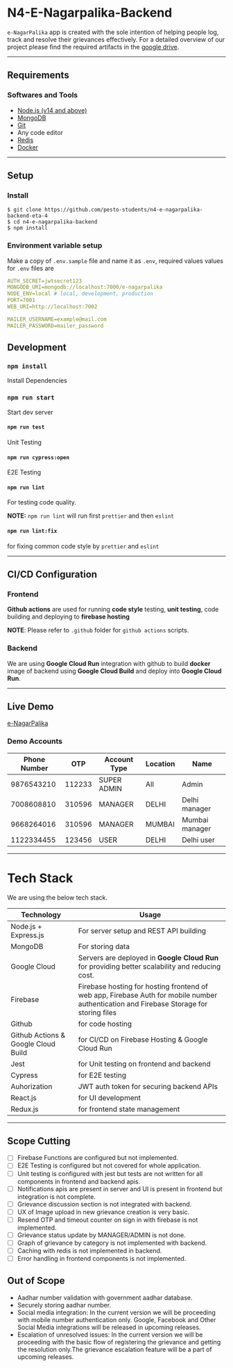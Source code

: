 <!-- @format -->

# N4-E-Nagarpalika-Backend

`e-NagarPalika` app is created with the sole intention of helping people log, track and resolve their grievances effectively. For a detailed overview of our project please find the required artifacts in the [google drive](https://drive.google.com/drive/folders/1m65N-1Ti4YkbAydtNGISgpeh_c-oXefx).

---

## Requirements

### Softwares and Tools

- [Node.js (v14 and above)](https://nodejs.org)
- [MongoDB](https://www.mongodb.com)
- [Git](https://git-scm.com)
- Any code editor
- [Redis](https://redislabs.com)
- [Docker](https://www.docker.com)

---

## Setup

### Install

    $ git clone https://github.com/pesto-students/n4-e-nagarpalika-backend-eta-4
    $ cd n4-e-nagarpalika-backend
    $ npm install

### Environment variable setup

Make a copy of `.env.sample` file and name it as `.env`, required values values for `.env` files are

```yaml
AUTH_SECRET=jwtsecret123
MONGODB_URI=mongodb://localhost:7000/e-nagarpalika
NODE_ENV=local # local, development, production
PORT=7001
WEB_URI=http://localhost:7002

MAILER_USERNAME=example@mail.com
MAILER_PASSWORD=mailer_password
```

## Development

### `npm install`

Install Dependencies

### `npm run start`

Start dev server

#### `npm run test`

Unit Testing

#### `npm run cypress:open`

E2E Testing

#### `npm run lint`

For testing code quality.

**NOTE:** `npm run lint` will run first `prettier` and then `eslint`

#### `npm run lint:fix`

for fixing common code style by `prettier` and `eslint`

---

## CI/CD Configuration

### Frontend

**Github actions** are used for running **code style** testing, **unit testing**, code building and deploying to **firebase hosting**

**NOTE**: Please refer to `.github` folder for `github actions` scripts.

### Backend

We are using **Google Cloud Run** integration with github to build **docker** image of backend using **Google Cloud Build** and deploy into **Google Cloud Run**.

---

## Live Demo

[e-NagarPalika](https://enp.hbarve1.com)

### Demo Accounts

| Phone Number | OTP    | Account Type | Location | Name           |
| ------------ | ------ | ------------ | -------- | -------------- |
| 9876543210   | 112233 | SUPER ADMIN  | All      | Admin          |
| 7008608810   | 310596 | MANAGER      | DELHI    | Delhi manager  |
| 9668264016   | 310596 | MANAGER      | MUMBAI   | Mumbai manager |
| 1122334455   | 123456 | USER         | DELHI    | Delhi user     |

---

# Tech Stack

We are using the below tech stack.

| Technology                          | Usage                                                                                                                                   |
| ----------------------------------- | --------------------------------------------------------------------------------------------------------------------------------------- |
| Node.js + Express.js                | For server setup and REST API building                                                                                                  |
| MongoDB                             | For storing data                                                                                                                        |
| Google Cloud                        | Servers are deployed in **Google Cloud Run** for providing better scalability and reducing cost.                                        |
| Firebase                            | Firebase hosting for hosting frontend of web app, Firebase Auth for mobile number authentication and Firebase Storage for storing files |
| Github                              | for code hosting                                                                                                                        |
| Github Actions & Google Cloud Build | for CI/CD on Firebase Hosting & Google Cloud Run                                                                                        |
| Jest                                | for Unit testing on frontend and backend                                                                                                |
| Cypress                             | for E2E testing                                                                                                                         |
| Auhorization                        | JWT auth token for securing backend APIs                                                                                                |
| React.js                            | for UI development                                                                                                                      |
| Redux.js                            | for frontend state management                                                                                                           |

---

## Scope Cutting

- [ ] Firebase Functions are configured but not implemented.
- [ ] E2E Testing is configured but not covered for whole application.
- [ ] Unit testing is configured with jest but tests are not written for all components in frontend and backend apis.
- [ ] Notifications apis are present in server and UI is present in frontend but integration is not complete.
- [ ] Grievance discussion section is not integrated with backend.
- [ ] UX of Image upload in new grievance creation is very basic.
- [ ] Resend OTP and timeout counter on sign in with firebase is not implemented.
- [ ] Grievance status update by MANAGER/ADMIN is not done.
- [ ] Graph of grievance by category is not implemented with backend.
- [ ] Caching with redis is not implemented in backend.
- [ ] Error handling in frontend components is not implemented.

## Out of Scope

- Aadhar number validation with government aadhar database.
- Securely storing aadhar number.
- Social media integration: In the current version we will be proceeding with mobile number authentication only. Google, Facebook and Other Social Media integrations will be released in upcoming releases.
- Escalation of unresolved issues: In the current version we will be proceeding with the basic flow of registering the grievance and getting the resolution only.The grievance escalation feature will be a part of upcoming releases.
